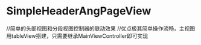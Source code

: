 # SimpleHeaderAngPageView

//简单的头部视图和分段视图控制器的联动效果
//优点极其简单操作流畅，主视图用tableView搭建，只需要继承MainViewController即可实现
